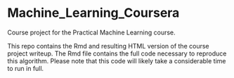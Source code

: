 # Machine_Learning_Coursera
Course project for the Practical Machine Learning course.  
  
This repo contains the Rmd and resulting HTML version of the course project writeup.  The Rmd file contains the full code necessary to reproduce this algorithm.  Please note that this code will likely take a considerable time to run in full.
